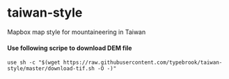 # taiwan-style
Mapbox map style for mountaineering in Taiwan

#### Use following scripe to download DEM file
```use sh -c "$(wget https://raw.githubusercontent.com/typebrook/taiwan-style/master/download-tif.sh -O -)"``` 
